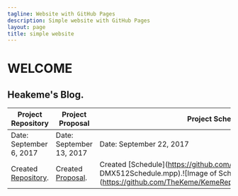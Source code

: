 ```yaml
---
tagline: Website with GitHub Pages
description: Simple website with GitHub Pages
layout: page
title: simple website
---
```



# WELCOME

Heakeme's Blog.
-------------
Project Repository | Project Proposal | Project Schedule
-------------------| -----------------|-----------------
Date: September 6, 2017 | Date: September 13, 2017 | Date: September 22, 2017 
Created [Repository](https://github.com/Thekeme/KemeRepository). | Created [Proposal](https://github.com/TheKeme/KemeRepository/ProposalContentheakemeWilliams.pdf). |  Created [Schedule](https://github.com/TheKeme/KemeRepository/ DMX512Schedule.mpp).![Image of Schedule] (https://github.com/TheKeme/KemeRepository/ProjectSchedule.jpeg).


